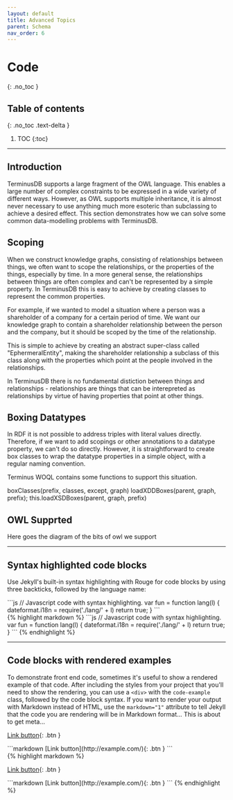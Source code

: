 ```yaml
---
layout: default
title: Advanced Topics
parent: Schema
nav_order: 6
---
```


# Code
{: .no_toc }

## Table of contents
{: .no_toc .text-delta }

1. TOC
{:toc}

---
## Introduction

TerminusDB supports a large fragment of the OWL language. This enables a large number of complex constraints to be expressed in a wide variety of different ways. However, as OWL supports multiple inheritance, it is almost never necessary to use anything much more esoteric than subclassing to achieve a desired effect. This section demonstrates how we can solve some common data-modelling problems with TerminusDB. 

## Scoping

When we construct knowledge graphs, consisting of relationships between things, we often want to scope the relationships, or the properties of the things, especially by time.  In a more general sense, the relationships between things are often complex and can't be represented by a simple property. In TerminusDB this is easy to achieve by creating classes to represent the common properties.

For example, if we wanted to model a situation where a person was a shareholder of a company for a certain period of time.  We want our knowledge graph to contain a shareholder relationship between the person and the company, but it should be scoped by the time of the relationship. 

This is simple to achieve by creating an abstract super-class called "EphermeralEntity", making the shareholder relationship a subclass of this class along with the properties which point at the people involved in the relationships. 

In TerminusDB there is no fundamental distiction between things and relationships - relationships are things that can be interepreted as relationships by virtue of having properties that point at other things.    

## Boxing Datatypes

In RDF it is not possible to address triples with literal values directly. Therefore, if we want to add scopings or other annotations to a datatype property, we can't do so directly. However, it is straightforward to create box classes to wrap the datatype properties in a simple object, with a regular naming convention. 

Terminus WOQL contains some functions to support this situation. 

boxClasses(prefix, classes, except, graph)
loadXDDBoxes(parent, graph, prefix);
this.loadXSDBoxes(parent, graph, prefix)

## OWL Supprted

Here goes the diagram of the bits of owl we support

---

## Syntax highlighted code blocks

Use Jekyll's built-in syntax highlighting with Rouge for code blocks by using three backticks, followed by the language name:

<div class="code-example" markdown="1">
```js
// Javascript code with syntax highlighting.
var fun = function lang(l) {
  dateformat.i18n = require('./lang/' + l)
  return true;
}
```
</div>
{% highlight markdown %}
```js
// Javascript code with syntax highlighting.
var fun = function lang(l) {
  dateformat.i18n = require('./lang/' + l)
  return true;
}
```
{% endhighlight %}

---

## Code blocks with rendered examples

To demonstrate front end code, sometimes it's useful to show a rendered example of that code. After including the styles from your project that you'll need to show the rendering, you can use a `<div>` with the `code-example` class, followed by the code block syntax. If you want to render your output with Markdown instead of HTML, use the `markdown="1"` attribute to tell Jekyll that the code you are rendering will be in Markdown format... This is about to get meta...

<div class="code-example" markdown="1">

<div class="code-example" markdown="1">

[Link button](http://example.com/){: .btn }

</div>
```markdown
[Link button](http://example.com/){: .btn }
```

</div>
{% highlight markdown %}
<div class="code-example" markdown="1">

[Link button](http://example.com/){: .btn }

</div>
```markdown
[Link button](http://example.com/){: .btn }
```
{% endhighlight %}
